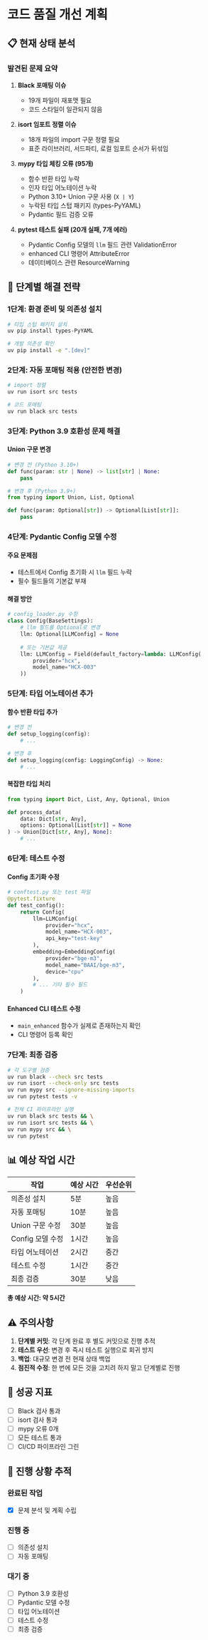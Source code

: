 # 코드 품질 개선 계획

## 📋 현재 상태 분석

### 발견된 문제 요약

1. **Black 포매팅 이슈**
   - 19개 파일이 재포맷 필요
   - 코드 스타일이 일관되지 않음

2. **isort 임포트 정렬 이슈**
   - 18개 파일의 import 구문 정렬 필요
   - 표준 라이브러리, 서드파티, 로컬 임포트 순서가 뒤섞임

3. **mypy 타입 체킹 오류 (95개)**
   - 함수 반환 타입 누락
   - 인자 타입 어노테이션 누락
   - Python 3.10+ Union 구문 사용 (`X | Y`)
   - 누락된 타입 스텁 패키지 (types-PyYAML)
   - Pydantic 필드 검증 오류

4. **pytest 테스트 실패 (20개 실패, 7개 에러)**
   - Pydantic Config 모델의 `llm` 필드 관련 ValidationError
   - enhanced CLI 명령어 AttributeError
   - 데이터베이스 관련 ResourceWarning

## 🔧 단계별 해결 전략

### 1단계: 환경 준비 및 의존성 설치
```bash
# 타입 스텁 패키지 설치
uv pip install types-PyYAML

# 개발 의존성 확인
uv pip install -e ".[dev]"
```

### 2단계: 자동 포매팅 적용 (안전한 변경)
```bash
# import 정렬
uv run isort src tests

# 코드 포매팅
uv run black src tests
```

### 3단계: Python 3.9 호환성 문제 해결

#### Union 구문 변경
```python
# 변경 전 (Python 3.10+)
def func(param: str | None) -> list[str] | None:
    pass

# 변경 후 (Python 3.9+)
from typing import Union, List, Optional

def func(param: Optional[str]) -> Optional[List[str]]:
    pass
```

### 4단계: Pydantic Config 모델 수정

#### 주요 문제점
- 테스트에서 Config 초기화 시 `llm` 필드 누락
- 필수 필드들의 기본값 부재

#### 해결 방안
```python
# config_loader.py 수정
class Config(BaseSettings):
    # llm 필드를 Optional로 변경
    llm: Optional[LLMConfig] = None
    
    # 또는 기본값 제공
    llm: LLMConfig = Field(default_factory=lambda: LLMConfig(
        provider="hcx",
        model_name="HCX-003"
    ))
```

### 5단계: 타입 어노테이션 추가

#### 함수 반환 타입 추가
```python
# 변경 전
def setup_logging(config):
    # ...

# 변경 후
def setup_logging(config: LoggingConfig) -> None:
    # ...
```

#### 복잡한 타입 처리
```python
from typing import Dict, List, Any, Optional, Union

def process_data(
    data: Dict[str, Any],
    options: Optional[List[str]] = None
) -> Union[Dict[str, Any], None]:
    # ...
```

### 6단계: 테스트 수정

#### Config 초기화 수정
```python
# conftest.py 또는 test 파일
@pytest.fixture
def test_config():
    return Config(
        llm=LLMConfig(
            provider="hcx",
            model_name="HCX-003",
            api_key="test-key"
        ),
        embedding=EmbeddingConfig(
            provider="bge-m3",
            model_name="BAAI/bge-m3",
            device="cpu"
        ),
        # ... 기타 필수 필드
    )
```

#### Enhanced CLI 테스트 수정
- `main_enhanced` 함수가 실제로 존재하는지 확인
- CLI 명령어 등록 확인

### 7단계: 최종 검증
```bash
# 각 도구별 검증
uv run black --check src tests
uv run isort --check-only src tests
uv run mypy src --ignore-missing-imports
uv run pytest tests -v

# 전체 CI 파이프라인 실행
uv run black src tests && \
uv run isort src tests && \
uv run mypy src && \
uv run pytest
```

## 📊 예상 작업 시간

| 작업 | 예상 시간 | 우선순위 |
|------|----------|----------|
| 의존성 설치 | 5분 | 높음 |
| 자동 포매팅 | 10분 | 높음 |
| Union 구문 수정 | 30분 | 높음 |
| Config 모델 수정 | 1시간 | 높음 |
| 타입 어노테이션 | 2시간 | 중간 |
| 테스트 수정 | 1시간 | 중간 |
| 최종 검증 | 30분 | 낮음 |

**총 예상 시간: 약 5시간**

## ⚠️ 주의사항

1. **단계별 커밋**: 각 단계 완료 후 별도 커밋으로 진행 추적
2. **테스트 우선**: 변경 후 즉시 테스트 실행으로 회귀 방지
3. **백업**: 대규모 변경 전 현재 상태 백업
4. **점진적 수정**: 한 번에 모든 것을 고치려 하지 말고 단계별로 진행

## 🎯 성공 지표

- [ ] Black 검사 통과
- [ ] isort 검사 통과
- [ ] mypy 오류 0개
- [ ] 모든 테스트 통과
- [ ] CI/CD 파이프라인 그린

## 📝 진행 상황 추적

### 완료된 작업
- [x] 문제 분석 및 계획 수립

### 진행 중
- [ ] 의존성 설치
- [ ] 자동 포매팅

### 대기 중
- [ ] Python 3.9 호환성
- [ ] Pydantic 모델 수정
- [ ] 타입 어노테이션
- [ ] 테스트 수정
- [ ] 최종 검증